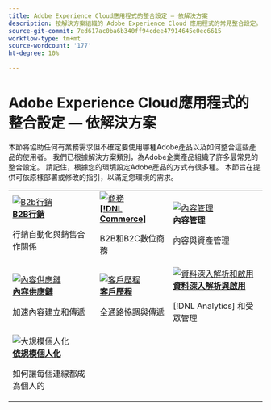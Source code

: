 ```yaml
---
title: Adobe Experience Cloud應用程式的整合設定 — 依解決方案
description: 按解決方案組織的 Adobe Experience Cloud 應用程式的常見整合設定。
source-git-commit: 7ed617ac0ba6b340ff94cdee47914645e0ec6615
workflow-type: tm+mt
source-wordcount: '177'
ht-degree: 10%

---
```



# Adobe Experience Cloud應用程式的整合設定 — 依解決方案

本節將協助任何有業務需求但不確定要使用哪種Adobe產品以及如何整合這些產品的使用者。  我們已根據解決方案類別，為Adobe企業產品組織了許多最常見的整合設定。  請記住，根據您的環境設定Adobe產品的方式有很多種。  本節旨在提供可依原樣部署或修改的指引，以滿足您環境的需求。

<table>
<tr>
    <td>
      <a  href="./b2b.md"><img alt="B2b行銷" src="https://cdn.experienceleague.adobe.com/thumb/b2b.png"/></a>
      <div><strong><a href="./b2b.md">B2B行銷</a></strong></div>
      <p>
        行銷自動化與銷售合作關係
      </p>
    </td>
   <td>
      <a  href="./commerce.md"><img alt="商務" src="https://cdn.experienceleague.adobe.com/thumb/commerce.png"/></a>
      <div><strong><a href="./commerce.md">[!DNL Commerce]</a></strong></div>
      <p>
        B2B和B2C數位商務
      </p>
   </td>    
   <td>
      <a  href="./content-management.md"><img alt="內容管理" src="https://cdn.experienceleague.adobe.com/thumb/content-management.png"/></a>
      <div><strong><a href="./content-management.md">內容管理</a></strong></div>
      <p>
        內容與資產管理
      </p>
   </td>
</tr>
<tr>
   <td>
      <a  href="./content-supply-chain.md"><img alt="內容供應鏈" src="https://cdn.experienceleague.adobe.com/thumb/content-supply-chain.png"/></a>
      <div><strong><a href="./content-supply-chain.md">內容供應鏈</a></strong></div>
      <p>
        加速內容建立和傳遞
      </p> 
    </td>
   <td>
      <a  href="./customer-journeys.md"><img alt="客戶歷程" src="https://cdn.experienceleague.adobe.com/thumb/customer-journeys.png"/></a>
      <div><strong><a href="./customer-journeys.md">客戶歷程</a></strong></div>
      <p>
        全通路協調與傳遞
      </p> 
    </td>
   <td>
      <a  href="./data-insights.md"><img alt="資料深入解析和啟用" src="https://cdn.experienceleague.adobe.com/thumb/data-insights.png"/></a>
      <div><strong><a href="./data-insights.md"> 資料深入解析與啟用</a></strong></div>
      <p>
        [!DNL Analytics] 和受眾管理
      </p>
   </td>  
</tr>
<tr>
   <td>
      <a  href="./personalization.md"><img alt="大規模個人化" src="https://cdn.experienceleague.adobe.com/thumb/personalization.png"/></a>
      <div><strong><a href="./personalization.md">依規模個人化</a></strong></div>
      <p>
        如何讓每個連線都成為個人的
      </p>
   </td>
</table>

